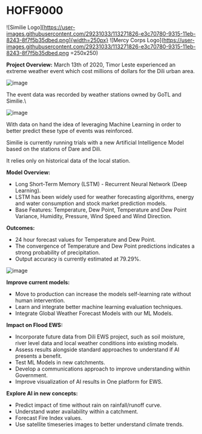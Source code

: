 # HOFF9000

![Similie Logo][https://user-images.githubusercontent.com/29231033/113271826-e3c70780-9315-11eb-8243-8f7f5b35dbed.png]{width=250px}
![Mercy Corps Logo](https://user-images.githubusercontent.com/29231033/113271826-e3c70780-9315-11eb-8243-8f7f5b35dbed.png =250x250)

**Project Overview:**
March 13th of 2020, Timor Leste experienced an extreme weather event which cost millions of dollars for the Dili urban area.

![image](https://user-images.githubusercontent.com/29231033/113268610-867d8700-9312-11eb-999c-3f0d41a38868.png)


The event  data was recorded by weather stations owned  by GoTL and Similie.\

![image](https://user-images.githubusercontent.com/29231033/113271869-f2adba00-9315-11eb-881b-6307b4ba3d9a.png)

With data on hand the idea of leveraging Machine Learning in order to better predict these type of events was reinforced.


Similie is currently running trials with a new Artificial Intelligence Model based on the stations of Dare and Dili.

It relies only on historical data of the local station.

**Model Overview:**
- Long Short-Term Memory (LSTM) - Recurrent Neural Network (Deep Learning). 
- LSTM has been widely used for weather forecasting algorithms, energy and water consumption and stock market prediction models. 
- Base Features: Temperature, Dew Point, Temperature and Dew Point Variance,  Humidity, Pressure, Wind Speed and Wind Direction.

**Outcomes:**
- 24 hour forecast values for Temperature and Dew Point. 
- The convergence of Temperature and Dew Point predictions indicates a strong probability of precipitation. 
- Output accuracy is currently estimated at 79.29%. 

![image](https://user-images.githubusercontent.com/29231033/113272586-bcbd0580-9316-11eb-9640-a15372536d04.png)

**Improve current models:**
- Move to production can increase the models self-learning rate without human intervention.
- Learn and integrate better machine learning evaluation techniques. 
- Integrate Global Weather Forecast Models with our ML Models. 

**Impact on Flood EWS:**
- Incorporate future data from Dili EWS project, such as soil moisture, river level data and local weather conditions into existing models.
- Assess results alongside standard approaches to understand if AI presents a benefit.
- Test ML Models in new catchments.
- Develop a communications approach to improve understanding within Government.
- Improve visualization of AI results in One platform for EWS.

**Explore AI in new concepts:**
- Predict impact of time without rain on rainfall/runoff curve.  
- Understand water availability within a catchment.
- Forecast Fire Index values.
- Use satellite timeseries images to better understand climate trends.

